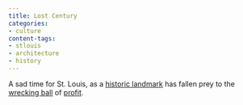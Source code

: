 ```yaml
---
title: Lost Century
categories:
- culture
content-tags:
- stlouis
- architecture
- history
---
```


A sad time for St. Louis, as a [historic landmark][1] has fallen prey to the [wrecking ball][2] of [profit][3].

   [1]: http://savethecentury.org/
   [2]: http://publicbroadcasting.net/kwmu/news.newsmain?action=article&ARTICLE_ID=698463
   [3]: http://www.descogroup.com/
